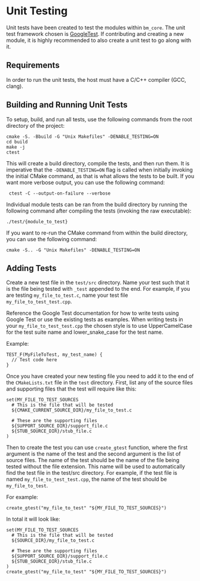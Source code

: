 # Unit Testing

Unit tests have been created to test the modules within `bm_core`.
The unit test framework chosen is [GoogleTest](https://google.github.io/googletest/).
If contributing and creating a new module,
it is highly recommended to also create a unit test to go along with it.

## Requirements

In order to run the unit tests,
the host must have a C/C++ compiler (GCC, clang).

## Building and Running Unit Tests

To setup, build, and run all tests, use the following commands from the root directory of the project:

```
cmake -S. -Bbuild -G "Unix Makefiles" -DENABLE_TESTING=ON
cd build
make -j
ctest
```
This will create a build directory, compile the tests, and then run them.
It is imperative that the `-DENABLE_TESTING=ON` flag is called when initially invoking the initial CMake command,
as that is what allows the tests to be built.
If you want more verbose output, you can use the following command:

```
 ctest -C --output-on-failure --verbose
```

Individual module tests can be ran from the build directory by running the following command after compiling the tests (invoking the raw executable):

```
./test/{module_to_test}
```

If you want to re-run the CMake command from within the build directory, you can use the following command:

```
cmake -S.. -G "Unix Makefiles" -DENABLE_TESTING=ON
```

## Adding Tests
Create a new test file in the `test/src` directory.
Name your test such that it is the file being tested with `_test` appended to the end. For example, if you are testing `my_file_to_test.c`, name your test file `my_file_to_test_test.cpp`.

Reference the Google Test documentation for how to write tests using Google Test or use the existing tests as examples.
When writing tests in your `my_file_to_test_test.cpp` the chosen style is to use UpperCamelCase for the test suite name and lower_snake_case for the test name.

Example:

```
TEST_F(MyFileToTest, my_test_name) {
  // Test code here
}
```


Once you have created your new testing file you need to add it to the end of the `CMakeLists.txt` file in the `test` directory.
First, list any of the source files and supporting files that the test will require like this:

```
set(MY_FILE_TO_TEST_SOURCES
  # This is the file that will be tested
  ${CMAKE_CURRENT_SOURCE_DIR}/my_file_to_test.c

  # These are the supporting files
  ${SUPPORT_SOURCE_DIR}/support_file.c
  ${STUB_SOURCE_DIR}/stub_file.c
)
```

Then to create the test you can use `create_gtest` function,
where the first argument is the name of the test and
the second argument is the list of source files.
The name of the test should be the name of the file being tested without the file extension.
This name will be used to automatically find the
test file in the test/src directory.
For example, if the test file is named `my_file_to_test_test.cpp`,
the name of the test should be `my_file_to_test`.

For example:
```
create_gtest("my_file_to_test" "${MY_FILE_TO_TEST_SOURCES}")
```

In total it will look like:
```
set(MY_FILE_TO_TEST_SOURCES
  # This is the file that will be tested
  ${SOURCE_DIR}/my_file_to_test.c

  # These are the supporting files
  ${SUPPORT_SOURCE_DIR}/support_file.c
  ${STUB_SOURCE_DIR}/stub_file.c
)
create_gtest("my_file_to_test" "${MY_FILE_TO_TEST_SOURCES}")
```
